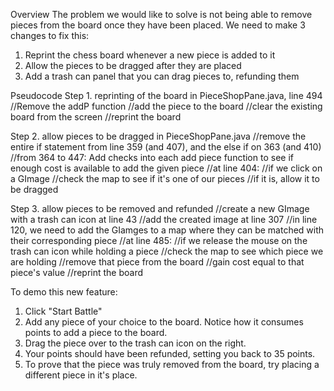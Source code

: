 Overview
The problem we would like to solve is not being able to remove pieces from the board once they have been placed. 
We need to make 3 changes to fix this:
1. Reprint the chess board whenever a new piece is added to it
2. Allow the pieces to be dragged after they are placed
3. Add a trash can panel that you can drag pieces to, refunding them


Pseudocode
Step 1. reprinting of the board
in PieceShopPane.java, line 494
//Remove the addP function
//add the piece to the board
//clear the existing board from the screen
//reprint the board

Step 2. allow pieces to be dragged
in PieceShopPane.java
//remove the entire if statement from line 359 (and 407), and the else if on 363 (and 410)
//from 364 to 447: Add checks into each add piece function to see if enough cost is available to add the given piece
//at line 404:
//if we click on a GImage
	//check the map to see if it's one of our pieces
		//if it is, allow it to be dragged

Step 3. allow pieces to be removed and refunded
//create a new GImage with a trash can icon at line 43
//add the created image at line 307
//in line 120, we need to add the GIamges to a map where they can be matched with their corresponding piece 
//at line 485:
//if we release the mouse on the trash can icon while holding a piece
	//check the map to see which piece we are holding
	//remove that piece from the board
	//gain cost equal to that piece's value
	//reprint the board

	
To demo this new feature:
1. Click "Start Battle"
2. Add any piece of your choice to the board. Notice how it consumes points to add a piece to the board.
3. Drag the piece over to the trash can icon on the right.
4. Your points should have been refunded, setting you back to 35 points.
5. To prove that the piece was truly removed from the board, try placing a different piece in it's place.